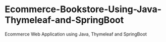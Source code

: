 # Ecommerce-Bookstore-Using-Java-Thymeleaf-and-SpringBoot
Ecommerce Web Application using Java, Thymeleaf and SpringBoot
